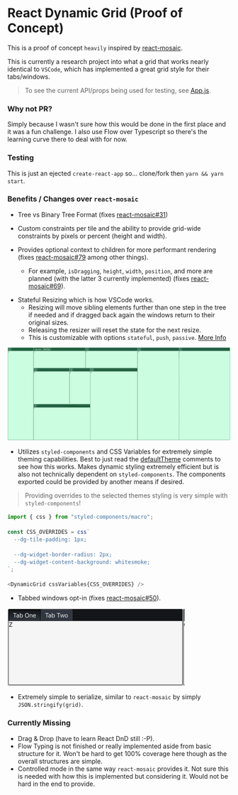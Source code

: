 # React Dynamic Grid (Proof of Concept)

This is a proof of concept `heavily` inspired by [react-mosaic](https://github.com/palantir/react-mosaic).

This is currently a research project into what a grid that works nearly identical to `VSCode`, which has implemented a great grid style for their tabs/windows.

> To see the current API/props being used for testing, see [App.js](https://github.com/bradennapier/react-grid-poc/blob/master/src/App.js).

### Why not PR?

Simply because I wasn't sure how this would be done in the first place and it was a fun challenge. I also use Flow over Typescript so there's the learning curve there to deal with for now.

### Testing

This is just an ejected `create-react-app` so... clone/fork then `yarn && yarn start`.

### Benefits / Changes over `react-mosaic`

- Tree vs Binary Tree Format (fixes [react-mosaic#31](https://github.com/palantir/react-mosaic/issues/31))

- Custom constraints per tile and the ability to provide grid-wide constraints by pixels or percent (height and width).

- Provides optional context to children for more performant rendering (fixes [react-mosaic#79](https://github.com/palantir/react-mosaic/issues/79) among other things).
  - For example, `isDragging`, `height`, `width`, `position`, and more are planned (with the latter 3 currently implemented) (fixes [react-mosaic#69](https://github.com/palantir/react-mosaic/issues/69)).

* Stateful Resizing which is how VSCode works.
  - Resizing will move sibling elements further than one step in the tree if needed and if dragged back again the windows return to their original sizes.
  - Releasing the resizer will reset the state for the next resize.
  - This is customizable with options `stateful`, `push`, `passive`. [More Info](https://github.com/bradennapier/react-grid-poc/blob/master/src/grid/controller.js#L110-L154)

![](./docs/DG-StatefulResize.gif)

- Utilizes `styled-components` and CSS Variables for extremely simple theming capabilities. Best to just read the [defaultTheme](./src/grid/themes/dark/index.js) comments to see how this works. Makes dynamic styling extremely efficient but is also not technically dependent on `styled-components`. The components exported could be provided by another means if desired.

> Providing overrides to the selected themes styling is very simple with `styled-components`!

```javascript
import { css } from "styled-components/macro";

const CSS_OVERRIDES = css`
  --dg-tile-padding: 1px;

  --dg-widget-border-radius: 2px;
  --dg-widget-content-background: whitesmoke;
`;

<DynamicGrid cssVariables{CSS_OVERRIDES} />
```

- Tabbed windows opt-in (fixes [react-mosaic#50](https://github.com/palantir/react-mosaic/issues/50)).

<img src="./docs/DG-Tabbed.png" width="400px" />

- Extremely simple to serialize, similar to `react-mosaic` by simply `JSON.stringify(grid)`.

### Currently Missing

- Drag & Drop (have to learn React DnD still :-P).
- Flow Typing is not finished or really implemented aside from basic structure for it. Won't be hard to get 100% coverage here though as the overall structures are simple.
- Controlled mode in the same way `react-mosaic` provides it. Not sure this is needed with how this is implemented but considering it. Would not be hard in the end to provide.
